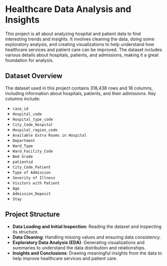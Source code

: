 # Healthcare Data Analysis and Insights

This project is all about analyzing hospital and patient data to find interesting trends and insights. It involves cleaning the data, doing some exploratory analysis, and creating visualizations to help understand how healthcare services and patient care can be improved. The dataset includes various details about hospitals, patients, and admissions, making it a great foundation for analysis.

## Dataset Overview

The dataset used in this project contains 318,438 rows and 18 columns, including information about hospitals, patients, and their admissions. Key columns include:
- `case_id`
- `Hospital_code`
- `Hospital_type_code`
- `City_Code_Hospital`
- `Hospital_region_code`
- `Available Extra Rooms in Hospital`
- `Department`
- `Ward_Type`
- `Ward_Facility_Code`
- `Bed Grade`
- `patientid`
- `City_Code_Patient`
- `Type of Admission`
- `Severity of Illness`
- `Visitors with Patient`
- `Age`
- `Admission_Deposit`
- `Stay`

## Project Structure

- **Data Loading and Initial Inspection**: Reading the dataset and inspecting its structure.
- **Data Cleaning**: Handling missing values and ensuring data consistency.
- **Exploratory Data Analysis (EDA)**: Generating visualizations and summaries to understand the data distribution and relationships.
- **Insights and Conclusions**: Drawing meaningful insights from the data to help improve healthcare services and patient care.



